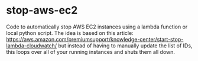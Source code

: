 # stop-aws-ec2
Code to automatically stop AWS EC2 instances using a lambda function or local python script. The idea is based on this article: https://aws.amazon.com/premiumsupport/knowledge-center/start-stop-lambda-cloudwatch/
but instead of having to manually update the list of IDs, this loops over all of your running instances and shuts them all down.
